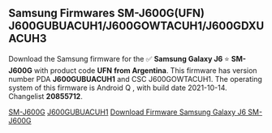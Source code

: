 <h2>Samsung Firmwares SM-J600G(UFN) J600GUBUACUH1/J600GOWTACUH1/J600GDXUACUH3</h2>
Download the Samsung firmware for the ✅ <strong>Samsung Galaxy J6 </strong> ⭐ <strong>SM-J600G</strong> with product code <strong>UFN</strong> <strong> from Argentina</strong>. This firmware has version number PDA <strong>J600GUBUACUH1</strong> and CSC J600GOWTACUH1. The operating system of this firmware is Android Q , with build date 2021-10-14. Changelist <strong>20855712</strong>.


[SM-J600G](https://samfirm.shop/samsung/model/SM-J600G)
[J600GUBUACUH1](https://samfirm.shop/samsung/pda/J600GUBUACUH1)
[Download Firmware Samsung Galaxy J6 SM-J600G](https://samfirm.shop/samsung/firmware/464821)
